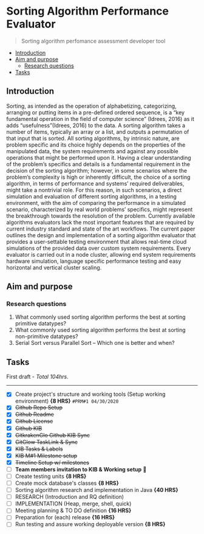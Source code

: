 # Sorting Algorithm Performance Evaluator <!-- omit in toc -->
>Sorting algorithm perfomance assessment developer tool

- [Introduction](#introduction)
- [Aim and purpose](#aim-and-purpose)
  - [Research questions](#research-questions)
- [Tasks](#tasks)

## Introduction

Sorting, as intended as the operation of alphabetizing, categorizing, arranging or putting items in a pre-defined ordered sequence, is a “key fundamental operation in the field of computer science” (Idrees, 2016) as it adds “usefulness”(Idrees, 2016) to the data. A sorting algorithm takes a number of items, typically an array or a list, and outputs a permutation of that input that is sorted. All sorting algorithms, by intrinsic nature, are problem specific and its choice highly depends on the properties of the manipulated data, the system requirements and against any possible operations that might be performed upon it. Having a clear understanding of the problem’s specifics and details is a fundamental requirement in the decision of the sorting algorithm; however, in some scenarios where the problem’s complexity is high or inherently difficult, the choice of a sorting algorithm, in terms of performance and systems’ required deliverables, might take a nontrivial role. For this reason, in such scenarios, a direct simulation and evaluation of different sorting algorithms, in a testing environment, with the aim of comparing the performance in a simulated scenario, characterized by real world problems’ specifics, might represent the breakthrough towards the resolution of the problem.
Currently available algorithms evaluators lack the most important features that are required by current industry standard and state of the art workflows. The current paper outlines the design and implementation of a sorting algorithm evaluator that provides a user-settable testing environment that allows real-time cloud simulations of the provided data over custom system requirements. Every evaluator is carried out in a node cluster, allowing end system requirements hardware simulation, language specific performance testing and easy horizontal and vertical cluster scaling.

## Aim and purpose

### Research questions

1. What commonly used sorting algorithm performs the best at sorting primitive datatypes?
2. What commonly used sorting algorithm performs the best at sorting non-primitive datatypes?
3. Serial Sort versus Parallel Sort – Which one is better and when?

## Tasks

First draft - _Total 104hrs_.
___
- [x]  Create project's structure and working tools (Setup working environment) **{8 HRS}** `#PRM#1 04/30/2020`
  - [x]  ~~Github Repo Setup~~
  - [x]  ~~Github Readme~~
  - [x]  ~~Github License~~
  - [x]  ~~Github KIB~~
  - [x]  ~~GitkrakenGlo Github KIB Sync~~
  - [x]  ~~GitGlow TaskLink & Sync~~
  - [x]  ~~KIB Tasks & Labels~~
  - [x]  ~~KIB M#1 Milestone setup~~
  - [x]  ~~Timeline Setup w/ milestones~~
  - [ ]  **Team members invitation to KIB & Working setup** :red_circle:
- [ ]  Create testing units **{8 HRS}**
- [ ]  Create mock database's classes **{8 HRS}**
- [ ]  Sorting algorithm research and implementation in Java **{40 HRS}**
  - [ ]  RESEARCH (Introduction and RQ definition) 
  - [ ]  IMPLEMENTATION (Heap, merge, shell, quick)
- [ ] Meeting planning & TO DO definition **{16 HRS}**
- [ ] Preparation for (each) release **{16 HRS}**
- [ ] Run testing and assure working deployable version **{8 HRS}**